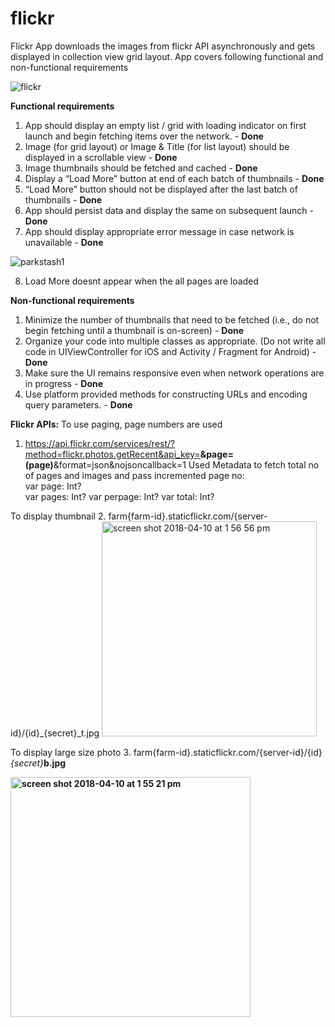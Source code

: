# flickr

Flickr App downloads the images from flickr API asynchronously and gets displayed in collection view grid layout. App covers following functional and non-functional requirements 

![flickr](https://user-images.githubusercontent.com/18491653/38583434-daee84c8-3cc7-11e8-9859-cb0d12934223.gif)

<b>Functional requirements</b>

1. App should display an empty list / grid with loading indicator on first launch and begin fetching items over the network. - <b>Done</b>
2. Image (for grid layout) or Image & Title (for list layout) should be displayed in a scrollable view - <b>Done</b>
3. Image thumbnails should be fetched and cached - <b>Done</b>
4. Display a “Load More” button at end of each batch of thumbnails - <b>Done</b>
5. “Load More” button should not be displayed after the last batch of thumbnails - <b>Done</b>
6. App should persist data and display the same on subsequent launch - <b>Done</b>
7. App should display appropriate error message in case network is unavailable - <b>Done</b>

![parkstash1](https://user-images.githubusercontent.com/18491653/38582545-f2fc140c-3cc4-11e8-80e8-45a7d4810bfa.gif)

8. Load More doesnt appear when the all pages are loaded

<b>Non-functional requirements</b>

1. Minimize the number of thumbnails that need to be fetched (i.e., do not begin fetching until a thumbnail is on-screen) - <b>Done</b> 
2. Organize your code into multiple classes as appropriate. (Do not write all code in UIViewController for iOS and Activity / Fragment for Android) - <b>Done</b>
3. Make sure the UI remains responsive even when network operations are in progress - <b>Done</b>
4. Use platform provided methods for constructing URLs and encoding query parameters. - <b>Done</b>

<b>Flickr APIs:</b>
To use paging, page numbers are used
1. https://api.flickr.com/services/rest/?method=flickr.photos.getRecent&api_key=<key><b>&page=\(page)</b>&format=json&nojsoncallback=1
  Used Metadata to fetch total no of pages and images and pass incremented page no:  
    var page: Int?  
    var pages: Int?
    var perpage: Int?
    var total: Int?
  
To display thumbnail 
2. farm{farm-id}.staticflickr.com/{server-id}/{id}_{secret}_t.jpg
<img width="344" alt="screen shot 2018-04-10 at 1 56 56 pm" src="https://user-images.githubusercontent.com/18491653/38583164-0e51bc6e-3cc7-11e8-9282-3604acba2658.png">

To display large size photo
3. farm{farm-id}.staticflickr.com/{server-id}/{id}_{secret}_<b>b<b>.jpg

<img width="384" alt="screen shot 2018-04-10 at 1 55 21 pm" src="https://user-images.githubusercontent.com/18491653/38583116-db0ef880-3cc6-11e8-85e8-8669659a8d2b.png">


